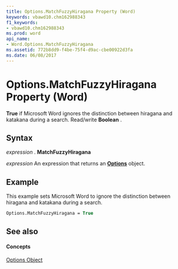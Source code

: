 ```yaml
---
title: Options.MatchFuzzyHiragana Property (Word)
keywords: vbawd10.chm162988343
f1_keywords:
- vbawd10.chm162988343
ms.prod: word
api_name:
- Word.Options.MatchFuzzyHiragana
ms.assetid: 772b8dd9-f4be-75f4-d9ac-cbe00922d3fa
ms.date: 06/08/2017
---
```



# Options.MatchFuzzyHiragana Property (Word)

 **True** if Microsoft Word ignores the distinction between hiragana and katakana during a search. Read/write **Boolean** .


## Syntax

 _expression_ . **MatchFuzzyHiragana**

 _expression_ An expression that returns an **[Options](Word.Options.md)** object.


## Example

This example sets Microsoft Word to ignore the distinction between hiragana and katakana during a search.


```vb
Options.MatchFuzzyHiragana = True
```


## See also


#### Concepts


[Options Object](Word.Options.md)

